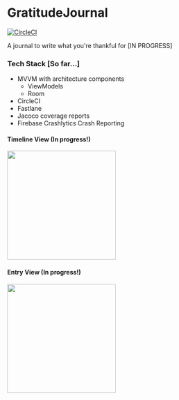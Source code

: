 # GratitudeJournal
[![CircleCI](https://circleci.com/gh/alisonthemonster/GratitudeJournal/tree/master.svg?style=svg)](https://circleci.com/gh/alisonthemonster/GratitudeJournal/tree/master)

A journal to write what you're thankful for [IN PROGRESS]

### Tech Stack [So far...]
- MVVM with architecture components
   - ViewModels
   - Room
- CircleCI
- Fastlane
- Jacoco coverage reports
- Firebase Crashlytics Crash Reporting

#### Timeline View (In progress!)
<img src="https://i.imgur.com/9AXyeGx.png" width="250"> 

#### Entry View (In progress!)
<img src="https://i.imgur.com/lb2O1VC.png" width="250"> 
